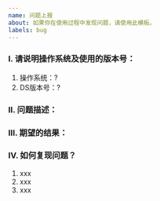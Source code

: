 ```yaml
---
name: 问题上报
about: 如果你在使用过程中发现问题，请使用此模板。
labels: bug
---
```


### Ⅰ. 请说明操作系统及使用的版本号：
1. 操作系统：?
2. DS版本号：?


### Ⅱ. 问题描述：


### Ⅲ. 期望的结果：


### Ⅳ. 如何复现问题？

1. xxx
2. xxx
3. xxx

